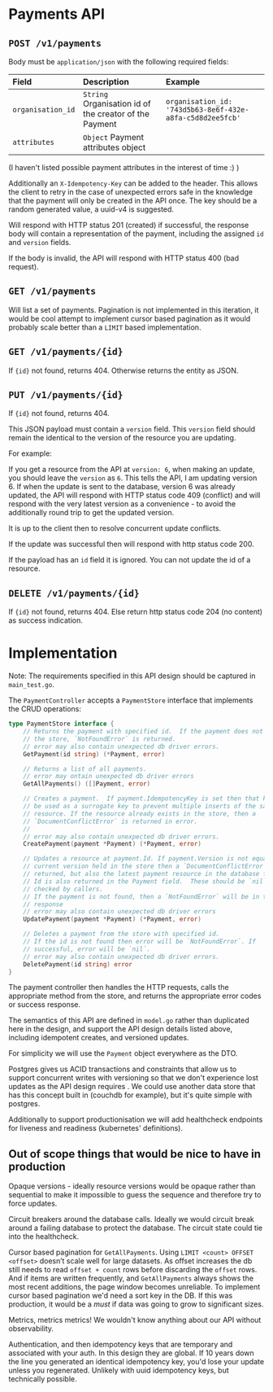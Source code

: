 # Payments API

## `POST /v1/payments`

Body must be `application/json` with the following required fields:

| Field         | Description           | Example  |
|:------------- |:-------------|:-----|
| `organisation_id` | `String` Organisation id of the creator of the Payment      | `organisation_id: '743d5b63-8e6f-432e-a8fa-c5d8d2ee5fcb'` |
| `attributes` | `Object` Payment attributes object      ||

(I haven't listed possible payment attributes in the interest of time :) )

Additionally an `X-Idempotency-Key` can be added to the header.  This allows
the client to retry in the case of unexpected errors safe in the knowledge
that the payment will only be created in the API once. The key should be a
random generated value, a uuid-v4 is suggested.

Will respond with HTTP status 201 (created) if successful, the response body
will contain a representation of the payment, including the assigned `id` and
`version` fields.

If the body is invalid, the API will respond with HTTP status 400 (bad
request).

## `GET /v1/payments`

Will list a set of payments.  Pagination is not implemented in this iteration,
it would be cool attempt to implement cursor based pagination as it would
probably scale better than a `LIMIT` based implementation.

## `GET /v1/payments/{id}`

If `{id}` not found, returns 404. Otherwise returns the entity as JSON.

## `PUT /v1/payments/{id}`

If `{id}` not found, returns 404.

This JSON payload must contain a `version` field. This `version` field should
remain the identical to the version of the resource you are updating.

For example:

If you get a resource from the API at `version: 6`, when making an update, you
should leave the `version` as `6`. This tells the API, I am updating version 6.
If when the update is sent to the database, version 6 was already updated, the
API will respond with HTTP status code 409 (conflict) and will respond with the
very latest version as a convenience - to avoid the additionally round trip to
get the updated version.

It is up to the client then to resolve concurrent update conflicts.

If the update was successful then will respond with http status code 200.

If the payload has an `id` field it is ignored. You can not update the id of a
resource.

## `DELETE /v1/payments/{id}`

If `{id}` not found, returns 404.
Else return http status code 204 (no content) as success indication.

# Implementation

Note: The requirements specified in this API design should be captured in
`main_test.go`.

The `PaymentController` accepts a `PaymentStore` interface that implements the
CRUD operations:

```GO
type PaymentStore interface {
	// Returns the payment with specified id.  If the payment does not exist in
	// the store, `NotFoundError` is returned.
	// error may also contain unexpected db driver errors.
	GetPayment(id string) (*Payment, error)

	// Returns a list of all payments.
	// error may ontain unexpected db driver errors
	GetAllPayments() ([]Payment, error)

	// Creates a payment.  If payment.IdempotencyKey is set then that key will
	// be used as a surrogate key to prevent multiple inserts of the same
	// resource. If the resource already exists in the store, then a
	// `DocumentConflictError` is returned in error.
	//
	// error may also contain unexpected db driver errors.
	CreatePayment(payment *Payment) (*Payment, error)

	// Updates a resource at payment.Id. If payment.Version is not equal to the
	// current version held in the store then a `DocumentConflictError` is
	// returned, but also the latest payment resource in the database for that
	// Id is also returned in the Payment field.  These should be `nil`
	// checked by callers.
	// If the payment is not found, then a `NotFoundError` will be in the error
	// response
	// error may also contain unexpected db driver errors
	UpdatePayment(payment *Payment) (*Payment, error)

	// Deletes a payment from the store with specified id.
	// If the id is not found then error will be `NotFoundError`. If
	// successful, error will be `nil`.
	// error may also contain unexpected db driver errors.
	DeletePayment(id string) error
}
```

The payment controller then handles the HTTP requests, calls the appropriate
method from the store, and returns the appropriate error codes or success
response.

The semantics of this API are defined in `model.go` rather than duplicated here
in the design, and support the API design details listed above, including idempotent creates,
and versioned updates.

For simplicity we will use the `Payment` object everywhere as the DTO.

Postgres gives us ACID transactions and constraints that allow us to support
concurrent writes with versioning so that we don't experience lost updates as the API design
requires . We could use another data store that has this concept built in (couchdb for example),
but it's quite simple with postgres.

Additionally to support productionisation we will add healthcheck endpoints for
liveness and readiness (kubernetes' definitions).

## Out of scope things that would be nice to have in production

Opaque versions - ideally resource versions would be opaque rather than
sequential to make it impossible to guess the sequence and therefore try to
force updates.

Circuit breakers around the database calls.  Ideally we would circuit break
around a failing database to protect the database. The circuit state could tie
into the healthcheck.

Cursor based pagination for `GetAllPayments`.  Using `LIMIT <count> OFFSET
<offset>` doesn’t scale well for large datasets.  As offset increases the db
still needs to read `offset + count` rows before discarding the `offset` rows.
And if items are written frequently, and `GetAllPayments` always shows the most
recent additions, the page window becomes unreliable.  To implement cursor
based pagination we'd need a sort key in the DB. If this was production, it
would be a _must_ if data was going to grow to significant sizes.

Metrics, metrics metrics! We wouldn't know anything about our API without
observability.

Authentication, and then idempotency keys that are temporary and associated with
your auth. In this design they are global. If 10 years down the line you
generated an identical idempotency key, you'd lose your update unless you
regenerated. Unlikely with uuid idempotency keys, but technically possible.
